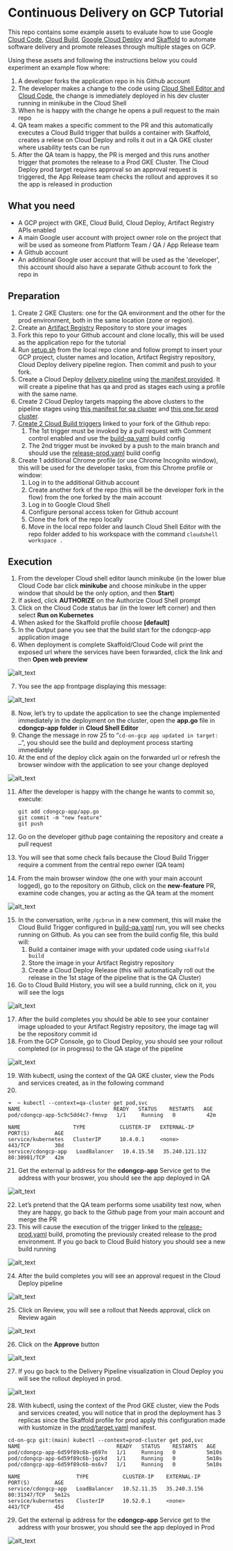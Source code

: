 # Continuous Delivery on GCP Tutorial

This repo contains some example assets to evaluate how to use Google [Cloud Code](https://cloud.google.com/code/docs/shell), [Cloud Build](https://cloud.google.com/build/docs/overview), [Google Cloud Deploy](https://cloud.google.com/deploy/docs/overview) and [Skaffold](https://skaffold.dev/) to automate software delivery and promote releases through multiple stages on GCP.

Using these assets and following the instructions below you could experiment an example flow where:
1. A developer forks the application repo in his Github account
2. The developer makes a change to the code using [Cloud Shell Editor and Cloud Code](https://cloud.google.com/code/docs/shell), the change is immediately deployed in his dev cluster running in minikube in the Cloud Shell
3. When he is happy with the change he opens a pull request to the main repo
4. QA team makes a specific comment to the PR and this automatically executes a Cloud Build trigger that builds a container with Skaffold, creates a relese on Cloud Deploy and rolls it out in a QA GKE cluster where usability tests can be run
5. After the QA team is happy, the PR is merged and this runs another trigger that promotes the release to a Prod GKE Cluster. The Cloud Deploy prod target requires approval so an approval request is triggered, the App Release team checks the rollout and approves it so the app is released in production

## What you need
* A GCP project with GKE, Cloud Build, Cloud Deploy, Artifact Registry APIs enabled
* A main Google user account with project owner role on the project that will be used as someone from Platform Team / QA / App Release team 
* A Github account
* An additional Google user account that will be used as the 'developer', this account should also have a separate Github account to fork the repo in

## Preparation

1. Create 2 GKE Clusters: one for the QA environment and the other for the prod environment, both in the same location (zone or region).
2. Create an [Artifact Registry](https://cloud.google.com/artifact-registry) Repository to store your images
3. Fork this repo to your Github account and clone locally, this will be used as the application repo for the tutorial
4. Run [setup.sh](setup.sh) from the local repo clone and follow prompt to insert your GCP project, cluster names and location, Artifact Registry repository, Cloud Deploy delivery pipeline region. Then commit and push to your fork.
5. Create a Cloud Deploy [delivery pipeline](https://cloud.google.com/deploy/docs/deploying-application#creating_your_delivery_pipeline) using [the manifest provided](clouddeploy-config/delivery-pipeline.yaml). It will create a pipeline that has qa and prod as stages each using a profile with the same name.
6. Create 2 Cloud Deploy targets mapping the above clusters to the pipeline stages using [this manifest for qa cluster](clouddeploy-config/target-qa.yaml) and [this one for prod cluster](clouddeploy-config/target-prod.yaml).
7. [Create 2 Cloud Build triggers](https://cloud.google.com/build/docs/automating-builds/create-manage-triggers) linked to your fork of the Github repo:
    1. The 1st trigger must be invoked by a pull request with Comment control enabled and use the [build-qa.yaml](build-qa.yaml) build config
    2. The 2nd trigger must be invoked by a push to the main branch and  should use the [release-prod.yaml](release-prod.yaml) build config
8. Create 1 additional Chrome profile (or use Chrome Incognito window), this will be used for the developer tasks, from this Chrome profile or window:
    1. Log in to the additional Github account
    2. Create another fork of the repo (this will be the developer fork in the flow) from the one forked by the main account
    3. Log in to Google Cloud Shell
    4. Configure personal access token for Github account
    5. Clone the fork of the repo locally
    6. Move in the local repo folder and launch Cloud Shell Editor with the repo folder added to his workspace with the command `cloudshell workspace .`



## Execution



1. From the developer Cloud shell editor launch minikube (in the lower blue Cloud Code bar click **minikube** and choose minikube in the upper window that should be the only option, and then **Start**)
2. If asked, click **AUTHORIZE** on the Authorize Cloud Shell prompt
3. Click on the Cloud Code status bar (in the lower left corner) and then select **Run on Kubernetes**
4. When asked for the Skaffold profile choose **[default]**
5. In the Output pane you see that the build start for the cdongcp-app application image
6. When deployment is complete Skaffold/Cloud Code will print the exposed url where the services have been forwarded, click the link and then **Open web preview**




![alt_text](images/image1.png "Skaffold Dev Output")




7. You see the app frontpage displaying this message:



![alt_text](images/image2.png "App Deployed")



8. Now, let’s try to update the application to see the change implemented immediately in the deployment on the cluster, open the **app.go** file in **cdongcp-app folder** in **Cloud Shell Editor**
9. Change the message in row 25 to “`cd-on-gcp app updated in target: …`”, you should see the build and deployment process starting immediately
10. At the end of the deploy click again on the forwarded url or refresh the browser window with the application to see your change deployed

![alt_text](images/image2b.png "App updated")

11. After the developer is happy with the change he wants to commit so, execute:

    ```
    git add cdongcp-app/app.go
    git commit -m "new feature"
    git push
    ```


12. Go on the developer github page containing the repository and create a pull request 
13. You will see that some check fails because the Cloud Build Trigger require a comment from the central repo owner (QA team)
14. From the main browser window (the one with your main account logged), go to the repository on Github, click on the **new-feature** PR, examine code changes, you ar acting as the QA team at the moment




![alt_text](images/image3.png "image_tooltip")




15. In the conversation, write `/gcbrun` in a new comment, this will make the Cloud Build Trigger configured in [build-qa.yaml](build-qa.yaml) run, you will see checks running on Github. As you can see from the build config file, this build will:
    1. Build a container image with your updated code using `skaffold build`
    2. Store the image in your Artifact Registry repository
    3. Create a Cloud Deploy Release (this will automatically roll out the release in the 1st stage of the pipeline that is the QA Cluster)
16. Go to Cloud Build History, you will see a build running, click on it, you will see the logs 




![alt_text](images/image4.png "Cloud build Trigger Logs")




17. After the build completes you should be able to see your container image uploaded to your Artifact Registry repository, the image tag will be the repository commit id
18. From the GCP Console, go to Cloud Deploy, you should see your rollout completed (or in progress) to the QA stage of the pipeline




![alt_text](images/image5.png "Cloud Deploy Release")




19. With kubectl, using the context of the QA GKE cluster, view the Pods and services created, as in the following command
20. 


```
➜  ~ kubectl --context=qa-cluster get pod,svc
NAME                              READY   STATUS    RESTARTS   AGE
pod/cdongcp-app-5c9c5dd4c7-fmnvp   1/1     Running   0          42m

NAME                 TYPE           CLUSTER-IP   EXTERNAL-IP      PORT(S)        AGE
service/kubernetes   ClusterIP      10.4.0.1     <none>           443/TCP        30d
service/cdongcp-app   LoadBalancer   10.4.15.58   35.240.121.132   80:30981/TCP   42m

```



21. Get the external ip address for the **cdongcp-app** Service get to the address with your broswer, you should see the app deployed in QA





![alt_text](images/image6.png "App updated in QA")




22. Let’s pretend that the QA team performs some usability test now, when they are happy, go back to the Github page from your main account and merge the PR
23. This will cause the execution of the trigger linked to the [release-prod.yaml](release-prod.yaml) build, promoting the previously created release to the prod environment. If you go back to Cloud Build history you should see a new build running

![alt_text](images/image7.png "Release Prod Trigger Log")

24. After the build completes you will see an approval request in the Cloud Deploy pipeline

![alt_text](images/image8.png "Approval Request")

25. Click on Review, you will see a rollout that Needs approval, click on Review again 

![alt_text](images/image9.png "Approval Request")

26. Click on the **Approve** button

![alt_text](images/image10.png "Approve")

27. If you go back to the Delivery Pipeline visualization in Cloud Deploy you will see the rollout deployed in prod.

![alt_text](images/image11.png "Rollout in Prod")

28. With kubectl, using the context of the Prod GKE cluster, view the Pods and services created, you will notice that in prod the deployment has 3 replicas since the Skaffold profile for prod apply this configuration made with kustomize in the [prod/target.yaml](cdongcp-app/kubernetes/prod/target.yaml) manifest.

```
cd-on-gcp git:(main) kubectl --context=prod-cluster get pod,svc
NAME                               READY   STATUS    RESTARTS   AGE
pod/cdongcp-app-6d59f89c6b-g697n   1/1     Running   0          5m10s
pod/cdongcp-app-6d59f89c6b-jqzkd   1/1     Running   0          5m10s
pod/cdongcp-app-6d59f89c6b-ms6v7   1/1     Running   0          5m10s

NAME                  TYPE           CLUSTER-IP    EXTERNAL-IP    PORT(S)        AGE
service/cdongcp-app   LoadBalancer   10.52.11.35   35.240.3.156   80:31347/TCP   5m12s
service/kubernetes    ClusterIP      10.52.0.1     <none>         443/TCP        45d

```

29. Get the external ip address for the **cdongcp-app** Service get to the address with your broswer, you should see the app deployed in Prod

![alt_text](images/image12.png "App frontpage in Prod")
